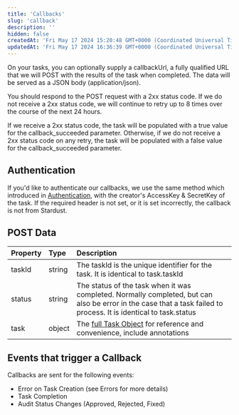 ```yaml
---
title: 'Callbacks'
slug: 'callback'
description: ''
hidden: false
createdAt: 'Fri May 17 2024 15:20:48 GMT+0000 (Coordinated Universal Time)'
updatedAt: 'Fri May 17 2024 16:36:39 GMT+0000 (Coordinated Universal Time)'
---
```


On your tasks, you can optionally supply a callbackUrl, a fully qualified URL that we will POST with the results of the task when completed. The data will be served as a JSON body (application/json).

You should respond to the POST request with a 2xx status code. If we do not receive a 2xx status code, we will continue to retry up to 8 times over the course of the next 24 hours.

If we receive a 2xx status code, the task will be populated with a true value for the callback_succeeded parameter. Otherwise, if we do not receive a 2xx status code on any retry, the task will be populated with a false value for the callback_succeeded parameter.

## Authentication

If you'd like to authenticate our callbacks, we use the same method which introduced in [Authentication](/overview/authentication#authentication-method), with the creator's AccessKey & SecretKey of the task. If the required header is not set, or it is set incorrectly, the callback is not from Stardust.

## POST Data

| Property | Type   | Description                                                                                                                                                       |
| :------- | :----- | :---------------------------------------------------------------------------------------------------------------------------------------------------------------- |
| taskId   | string | The taskId is the unique identifier for the task. It is identical to task.taskId                                                                                  |
| status   | string | The status of the task when it was completed. Normally completed, but can also be error in the case that a task failed to process. It is identical to task.status |
| task     | object | The [full Task Object](/en/tasks/get-task) for reference and convenience, include annotations                                                                     |

## Events that trigger a Callback

Callbacks are sent for the following events:

- Error on Task Creation (see Errors for more details)
- Task Completion
- Audit Status Changes (Approved, Rejected, Fixed)
